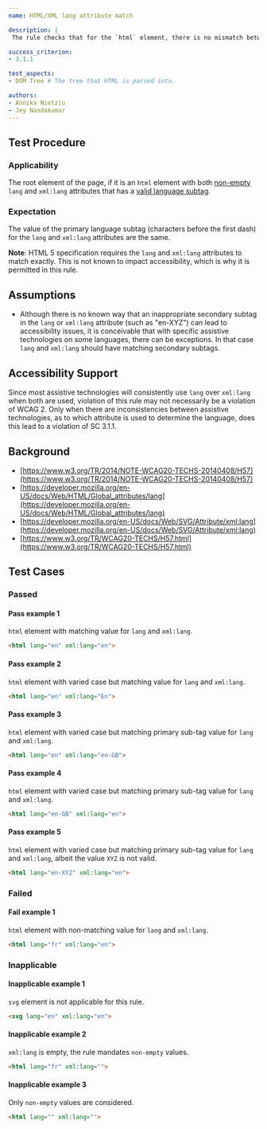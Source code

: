 ```yaml
---
name: HTML/XML lang attribute match

description: |
 The rule checks that for the `html` element, there is no mismatch between the primary language in non-empty `lang` and `xml:lang` attributes, if both are used.

success_criterion:
- 3.1.1

test_aspects:
- DOM Tree # The tree that HTML is parsed into.

authors:
- Annika Nietzio
- Jey Nandakumar
---
```


## Test Procedure

### Applicability

The root element of the page, if it is an `html` element with both [non-empty](#non-empty) `lang` and `xml:lang` attributes that has a [valid language subtag](#valid-language-subtag).

### Expectation

The value of the primary language subtag (characters before the first dash) for the `lang` and `xml:lang` attributes are the same.

**Note**: HTML 5 specification requires the `lang` and `xml:lang` attributes to match exactly. This is not known to impact accessibility, which is why it is permitted in this rule.

## Assumptions

- Although there is no known way that an inappropriate secondary subtag in the `lang` or `xml:lang` attribute (such as "en-XYZ") can lead to accessibility issues, it is conceivable that with specific assistive technologies on some languages, there can be exceptions. In that case `lang` and `xml:lang` should have matching secondary subtags.

## Accessibility Support

Since most assistive technologies will consistently use `lang` over `xml:lang` when both are used, violation of this rule may not necessarily be a violation of WCAG 2. Only when there are inconsistencies between assistive technologies, as to which attribute is used to determine the language, does this lead to a violation of SC 3.1.1.

## Background

- [https://www.w3.org/TR/2014/NOTE-WCAG20-TECHS-20140408/H57](https://www.w3.org/TR/2014/NOTE-WCAG20-TECHS-20140408/H57)
- [https://developer.mozilla.org/en-US/docs/Web/HTML/Global_attributes/lang](https://developer.mozilla.org/en-US/docs/Web/HTML/Global_attributes/lang)
- [https://developer.mozilla.org/en-US/docs/Web/SVG/Attribute/xml:lang](https://developer.mozilla.org/en-US/docs/Web/SVG/Attribute/xml:lang)
- [https://www.w3.org/TR/WCAG20-TECHS/H57.html](https://www.w3.org/TR/WCAG20-TECHS/H57.html)

## Test Cases

### Passed

#### Pass example 1

`html` element with matching value for `lang` and `xml:lang`.

```html
<html lang="en" xml:lang="en">
```

#### Pass example 2

`html` element with varied case but matching value for `lang` and `xml:lang`.

```html
<html lang="en" xml:lang="En">
```

#### Pass example 3

`html` element with varied case but matching primary sub-tag value for `lang` and `xml:lang`.

```html
<html lang="en" xml:lang="en-GB">
```

#### Pass example 4

`html` element with varied case but matching primary sub-tag value for `lang` and `xml:lang`.

```html
<html lang="en-GB" xml:lang="en">
```

#### Pass example 5

`html` element with varied case but matching primary sub-tag value for `lang` and `xml:lang`, albeit the value `XYZ` is not valid.

```html
<html lang="en-XYZ" xml:lang="en">
```

### Failed

#### Fail example 1

`html` element with non-matching value for `lang` and `xml:lang`.

```html
<html lang="fr" xml:lang="en">
```

### Inapplicable

#### Inapplicable example 1

`svg` element is not applicable for this rule.

```html
<svg lang="en" xml:lang="en">
```

#### Inapplicable example 2

`xml:lang` is empty, the rule mandates `non-empty` values.

```html
<html lang="fr" xml:lang="">
```

#### Inapplicable example 3

Only `non-empty` values are considered.

```html
<html lang="" xml:lang="">
```
